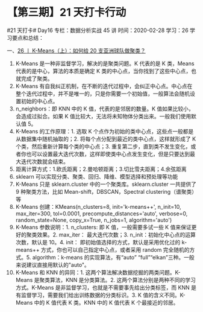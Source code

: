 # 【第三期】21 天打卡行动

#21 天打卡# Day16
专栏：数据分析实战 45 讲
时间：2020-02-28
学习：26
学习要点和总结：

一、[26 丨 K-Means（上）：如何给 20 支亚洲球队做聚类？](https://time.geekbang.org/column/article/81390)

1. K-Means 是一种非监督学习，解决的是聚类问题。K 代表的是 K 类，Means 代表的是中心，算法的本质是确定 K 类的中心点，当你找到了这些中心点，也就完成了聚类。
2. K-Means 有自我纠正机制，在不断的迭代过程中，会纠正中心点。中心点在整个迭代过程中，并不是唯一的，只是你需要一个初始值，一般算法会随机设置初始的中心点。
3. n_neighbors：即 KNN 中的 K 值，代表的是邻居的数量。K 值如果比较小，会造成过拟合。如果 K 值比较大，无法将未知物体分类出来。一般我们使用默认值 5。
4. K-Means 的工作原理：1. 选取 K 个点作为初始的类中心点，这些点一般都是从数据集中随机抽取的；2. 将每个点分配到最近的类中心点，这样就形成了 K 个类，然后重新计算每个类的中心点；3. 重复第二步，直到类不发生变化，或者你也可以设置最大迭代次数，这样即使类中心点发生变化，但是只要达到最大迭代次数就会结束。
5. 距离计算方式：1.欧氏距离；2.曼哈顿距离；3.切比雪夫距离；4.余弦距离
6. sklearn 可以实现分类、聚类、回归、降维、模型选择和预处理等功能
7. K-Means 只是 sklearn.cluster 中的一个聚类库。sklearn.cluster 一共提供了 9 种聚类方法，比如 Mean-shift，DBSCAN，Spectral clustering（谱聚类）等
8. K-Means 创建：KMeans(n_clusters=8, init='k-means++', n_init=10, max_iter=300, tol=0.0001, precompute_distances='auto', verbose=0, random_state=None, copy_x=True, n_jobs=1, algorithm='auto')
9. K-Means 参数说明：1. n_clusters: 即 K 值，一般需要多试一些 K 值来保证更好的聚类效果。2. max_iter： 最大迭代次数；3. n_init：初始化中心点的运算次数，默认是 10。4. init： 即初始值选择的方式，默认是采用优化过的 k-means++ 方式，你也可以自己指定中心点，或者采用 random 完全随机的方式。5. algorithm：k-means 的实现算法，有“auto” “full”“elkan”三种。一般来说建议直接用默认的"auto"。
10. K-Means 和 KNN 的异同：1. 这两个算法解决数据挖掘的两类问题。K-Means 是聚类算法，KNN 是分类算法。2. 这两个算法分别是两种不同的学习方式。K-Means 是非监督学习，也就是不需要事先给出分类标签，而 KNN 是有监督学习，需要我们给出训练数据的分类标识。3. K 值的含义不同。K-Means 中的 K 值代表 K 类。KNN 中的 K 值代表 K 个最接近的邻居。
